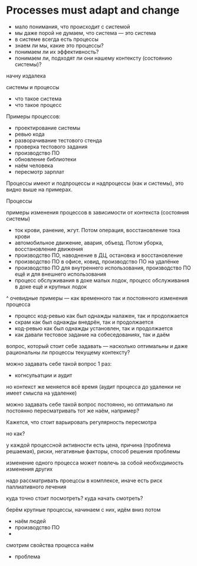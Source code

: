 # Processes must adapt and change

- мало понимания, что происходит с системой
- мы даже порой не думаем, что система — это система
- в системе всегда есть процессы
- знаем ли мы, какие это процессы?
- понимаем ли их эффективность?
- понимаем ли, подходят ли они нашему контексту (состоянию системы)?

начну издалека

системы и процессы
- что такое система
- что такое процесс

Примеры процессов:
- проектирование системы
- ревью кода
- разворачивание тестового стенда
- проверка тестового задания
- производство ПО
- обновление библиотеки
- наём человека
- пересмотр зарплат

Процессы имеют и подпроцессы и надпроцессы (как и системы), это видно выше на примерах.

Процессы 




примеры изменения процессов в зависимости от контекста (состояния системы)

- ток крови, ранение, жгут. Потом операция, восстановление тока крови
- автомобильное движение, авария, объезд. Потом уборка, восстановление движения
- производство ПО, наводнение в ДЦ, остановка и восстановление
- производство ПО в офисе, ковид, производство ПО на удалёнке
- производство ПО для внутреннего использования, производство ПО ещё и для внешнего использования
- процесс обслуживания в доке малых лодок, процесс обслуживания в доке ещё и крупных лодок

^ очевидные примеры — как временного так и постоянного изменения процесса

- процесс код-ревью как был однажды налажен, так и продолжается
- скрам как был однажды внедрён, так и продолжается
- код-ревью как был однажды установлен, так и продолжается
- как давали тестовое задание на собеседованиях, так и даём

вопрос, который стоит себе задавать — насколько оптимальны и даже рациональны ли процессы текущему контексту?

можно задавать себе такой вопрос 1 раз:
- когнсульатции и аудит

но контекст же меняется всё время (аудит процесса до удаленки не имеет смысла на удаленке)

можно задавать себе такой вопрос постоянно, но оптимально ли постоянно пересматривать тот же наём, например?

Кажется, что стоит варьировать регулярность пересмотра

но как?

у каждой процессной активности есть цена, причина (проблема решаемая), риски, негативные факторы, способ решения проблемы





изменение одного процесса может повлечь за собой необходимость изменения других

надо рассматривать проецссы в комплексе, иначе есть риск паллиативного лечения

куда точно стоит посмотреть?
куда начать смотреть?


берём крупные процессы, начинаем с них, идём вниз потом

- наём людей
- производство ПО
- 


смотрим свойства процесса наём
- проблема


